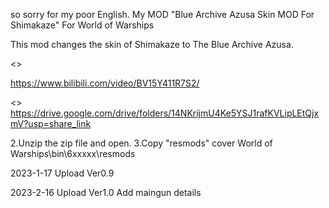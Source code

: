 so sorry for my poor English.
My MOD "Blue Archive Azusa Skin MOD For Shimakaze" For World of Warships

This mod changes the skin of Shimakaze to The Blue Archive Azusa.

<<Skin preview>>

https://www.bilibili.com/video/BV15Y411R7S2/

<<Download link>>
https://drive.google.com/drive/folders/14NKrijmU4Ke5YSJ1rafKVLipLEtQjxmV?usp=share_link

2.Unzip the zip file and open.
3.Copy "resmods" cover World of Warships\bin\6xxxxx\res﻿mods﻿

2023-1-17 Upload Ver0.9

2023-2-16 Upload Ver1.0 Add maingun details
